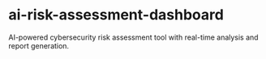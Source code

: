 # ai-risk-assessment-dashboard
AI-powered cybersecurity risk assessment tool with real-time analysis and report generation.

